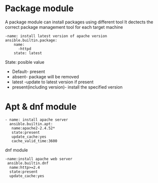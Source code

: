 # Package module
A package module can install packages using different tool
It dectects the correct package management tool for each target machine

    -name: install latest version of apache version
    ansible.builtin.package:
        name:
          -httpd
        state: latest 
State: posible value
* Default- present
* absent- package will be removed
* latest -update to latest version if present
* present(including version)- install the specified version

# Apt & dnf module
  
    - name: install apache server
      ansible.builtin.apt:           
       name:apache2-2.4.52*
       state:present
       update_cache:yes
       cache_valid_time:3600


dnf module 

    -name:install apache web server
     ansible.builtin.dnf
      name:http>=2.4
      state:present
      update_cache:yes


